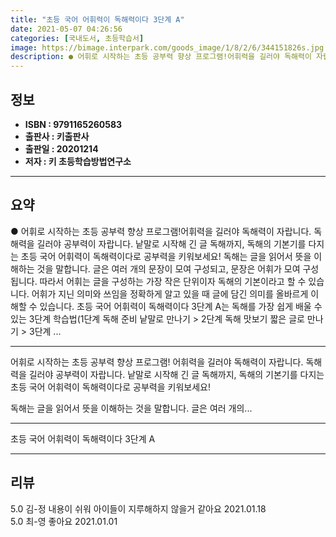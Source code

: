 ```yaml
---
title: "초등 국어 어휘력이 독해력이다 3단계 A"
date: 2021-05-07 04:26:56
categories: [국내도서, 초등학습서]
image: https://bimage.interpark.com/goods_image/1/8/2/6/344151826s.jpg
description: ● 어휘로 시작하는 초등 공부력 향상 프로그램!어휘력을 길러야 독해력이 자랍니다. 독해력을 길러야 공부력이 자랍니다. 낱말로 시작해 긴 글 독해까지, 독해의 기본기를 다지는 초등 국어 어휘력이 독해력이다로 공부력을 키워보세요! 독해는 글을 읽어서 뜻을 이해하는 것을 말합니다. 글은 여
---
```


## **정보**

- **ISBN : 9791165260583**
- **출판사 : 키출판사**
- **출판일 : 20201214**
- **저자 : 키 초등학습방법연구소**

------



## **요약**

●  어휘로 시작하는 초등 공부력 향상 프로그램!어휘력을 길러야 독해력이 자랍니다. 독해력을 길러야 공부력이 자랍니다. 낱말로 시작해 긴 글 독해까지, 독해의 기본기를 다지는 초등 국어 어휘력이 독해력이다로 공부력을 키워보세요! 독해는 글을 읽어서 뜻을 이해하는 것을 말합니다. 글은 여러 개의 문장이 모여 구성되고, 문장은 어휘가 모여 구성됩니다. 따라서 어휘는 글을 구성하는 가장 작은 단위이자 독해의 기본이라고 할 수 있습니다. 어휘가 지닌 의미와 쓰임을 정확하게 알고 있을 때 글에 담긴 의미를 올바르게 이해할 수 있습니다. 초등 국어 어휘력이 독해력이다 3단계 A는 독해를 가장 쉽게 배울 수 있는 3단계 학습법(1단계 독해 준비  낱말로 만나기 > 2단계 독해 맛보기  짧은 글로 만나기 > 3단계 ...

------

어휘로 시작하는 초등 공부력 향상 프로그램!
어휘력을 길러야 독해력이 자랍니다. 
독해력을 길러야 공부력이 자랍니다. 
낱말로 시작해 긴 글 독해까지, 독해의 기본기를 다지는 
초등 국어 어휘력이 독해력이다로 공부력을 키워보세요!
 
독해는 글을 읽어서 뜻을 이해하는 것을 말합니다. 
글은 여러 개의... 

------


초등 국어 어휘력이 독해력이다 3단계 A 

------


## **리뷰** 

5.0 김-정 내용이 쉬워 아이들이 지루해하지 않을거 같아요 2021.01.18 <br/>5.0 최-영 좋아요 2021.01.01 <br/>